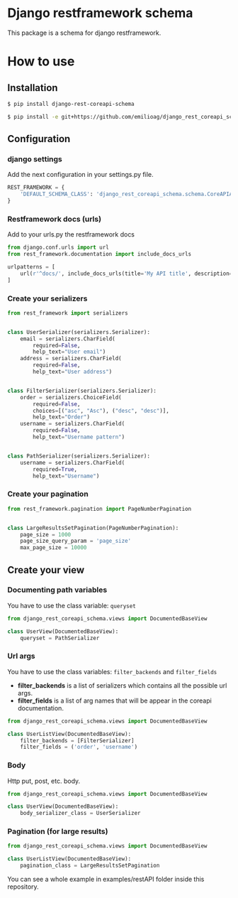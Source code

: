 # Django restframework schema

This package is a schema for django restframework.

# How to use

## Installation

```bash
$ pip install django-rest-coreapi-schema
```

```bash
$ pip install -e git+https://github.com/emilioag/django_rest_coreapi_schema.git#egg=django_rest_coreapi_schema
```

## Configuration 

### django settings

Add the next configuration in your settings.py file.

```python
REST_FRAMEWORK = {
    'DEFAULT_SCHEMA_CLASS': 'django_rest_coreapi_schema.schema.CoreAPIAutoSchema',
}
```

### Restframework docs (urls)

Add to your urls.py the restframework docs


```python
from django.conf.urls import url
from rest_framework.documentation import include_docs_urls

urlpatterns = [
    url(r'^docs/', include_docs_urls(title='My API title', description='API description', public=False)),
]
```

### Create your serializers

```python
from rest_framework import serializers


class UserSerializer(serializers.Serializer):
    email = serializers.CharField(
        required=False,
        help_text="User email")
    address = serializers.CharField(
        required=False,
        help_text="User address")


class FilterSerializer(serializers.Serializer):
    order = serializers.ChoiceField(
        required=False,
        choices=[("asc", "Asc"), ("desc", "desc")],
        help_text="Order")
    username = serializers.CharField(
        required=False,
        help_text="Username pattern")


class PathSerializer(serializers.Serializer):
    username = serializers.CharField(
        required=True,
        help_text="Username")
```

### Create your pagination

```python
from rest_framework.pagination import PageNumberPagination


class LargeResultsSetPagination(PageNumberPagination):
    page_size = 1000
    page_size_query_param = 'page_size'
    max_page_size = 10000

```

## Create your view

### Documenting path variables

You have to use the class variable: `queryset`

```python
from django_rest_coreapi_schema.views import DocumentedBaseView

class UserView(DocumentedBaseView):
    queryset = PathSerializer
```

### Url args

You have to use the class variables: `filter_backends` and `filter_fields`

 * **filter_backends** is a list of serializers which contains all the possible url args.
 * **filter_fields** is a list of arg names that will be appear in the coreapi documentation.

```python
from django_rest_coreapi_schema.views import DocumentedBaseView

class UserListView(DocumentedBaseView):
    filter_backends = [FilterSerializer]
    filter_fields = ('order', 'username')
```

### Body

Http put, post, etc. body.

```python
from django_rest_coreapi_schema.views import DocumentedBaseView

class UserView(DocumentedBaseView):
    body_serializer_class = UserSerializer
```

### Pagination (for large results)

```python
from django_rest_coreapi_schema.views import DocumentedBaseView

class UserListView(DocumentedBaseView):
    pagination_class = LargeResultsSetPagination
```



You can see a whole example in examples/restAPI folder inside this repository.